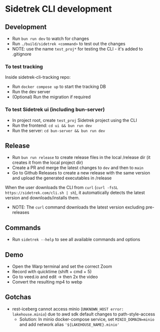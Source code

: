 # Sidetrek CLI development

## Development

- Run `bun run dev` to watch for changes
- Run `./build/sidetrek <command>` to test out the changes
- NOTE: use the name `test_proj*` for testing the CLI - it's added to .gitignore

### To test tracking

Inside sidetrek-cli-tracking repo:

- Run `docker compose up` to start the tracking DB
- Run the dev server
- (Optional) Run the migration if required

### To test Sidetrek ui (including bun-server)

- In project root, create `test_proj` Sidetrek project using the CLI
- Run the frontend: `cd ui && bun run dev`
- Run the server: `cd bun-server && bun run dev`

## Release

- Run `bun run release` to create release files in the local /release dir (it creates it from the local project dir)
- Create a PR and merge the latest changes to `dev` and then to `main`
- Go to Github Releases to create a new release with the same version and upload the generated executables in /release

When the user downloads the CLI from `curl` (`curl -fsSL https://sidetrek.com/cli.sh | sh`), it automatically detects the latest version and downloads/installs them.

- NOTE: The `curl` command downloads the latest version excluding pre-releases

## Commands

- Run `sidetrek --help` to see all available commands and options

## Demo

- Open the Warp terminal and set the correct Zoom
- Record with quicktime (shift + cmd + 5)
- Go to veed.io and edit -> then 2x the video
- Convert the resulting mp4 to webp

## Gotchas

- rest-iceberg cannot access minio (`UNKNOWN_HOST error: lakehouse.minio`) due to awd sdk default changes to path-style-access
  - Solution: In minio docker-compose service, set `MINIO_DOMAIN=minio` and add network alias `'${LAKEHOUSE_NAME}.minio'`
